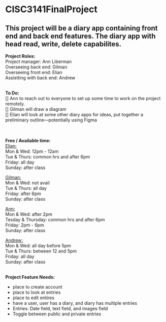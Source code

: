 # CISC3141FinalProject
## This project will be a diary app containing front end and back end features. The diary app with head read, write, delete capabilites. 

**Project Roles:** <br>
Project manager: Ann Liberman <br>
Overseeing back end: Gilman <br>
Overseeing front end: Elian <br>
Assistting with back end: Andrew <br>
<br>

**To Do:** <br>
[] Ann to reach out to everyone to set up some time to work on the project remotely. <br> 
[] Gilman will draw a diagram <br>
[] Elian will look at some other diary apps for ideas, put together a preliminary outline—potentially using Figma <br>  
<br>

**Free / Available time:** <br>
<ins>Elian:</ins> <br>
Mon & Wed: 12pm - 12am <br>
Tue & Thurs: common hrs and after 6pm <br> 
Friday: all day <br>
Sunday: after class <br>

<ins>Gilman:</ins> <br>
Mon & Wed: not avail <br>
Tue & Thurs: all day <br>
Friday: after 6pm  <br>
Sunday: after class <br>

<ins>Ann:</ins> <br>
Mon & Wed: after 2pm <br>
Tesday & Thursday: common hrs and after 6pm <br>
Friday: 2pm - 6pm <br>
Sunday: after class <br>

<ins>Andrew:</ins> <br>
Mon & Wed: all day before 5pm <br>
Tue & Thurs: between 12 and 5pm <br>
Friday: all day <br>
Sunday: after class <br>
<br>

**Project Feature Needs:** <br>
- place to create account <br>
- place to look at entries <br>
- place to edit entires <br>
- have a user, user has a diary, and diary has multiple entries <br>
- Entries: Date field, text field, and images field <br>
- Toggle between public and private entries <br>
